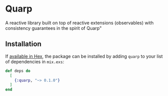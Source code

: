 # Quarp

A reactive library built on top of reactive extensions (observables) with consistency guarantees in the spirit of Quarp"

## Installation

If [available in Hex](https://hex.pm/docs/publish), the package can be installed
by adding `quarp` to your list of dependencies in `mix.exs`:

```elixir
def deps do
  [
    {:quarp, "~> 0.1.0"}
  ]
end
```
